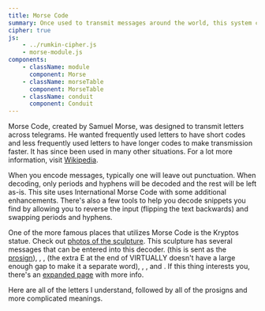 ```yaml
---
title: Morse Code
summary: Once used to transmit messages around the world, this system can still be used in certain situations to send messages effectively when alternate mediums are not available.
cipher: true
js:
    - ../rumkin-cipher.js
    - morse-module.js
components:
    - className: module
      component: Morse
    - className: morseTable
      component: MorseTable
    - className: conduit
      component: Conduit
---
```


Morse Code, created by Samuel Morse, was designed to transmit letters across telegrams.  He wanted frequently used letters to have short codes and less frequently used letters to have longer codes to make transmission faster.  It has since been used in many other situations.  For a lot more information, visit [Wikipedia](http://www.wikipedia.org/wiki/Morse_code).

When you encode messages, typically one will leave out punctuation. When decoding, only periods and hyphens will be decoded and the rest will be left as-is. This site uses International Morse Code with some additional enhancements. There's also a few tools to help you decode snippets you find by allowing you to reverse the input (flipping the text backwards) and swapping periods and hyphens.

One of the more famous places that utilizes Morse Code is the Kryptos statue. Check out [photos of the sculpture](http://www.voynich.net/Kryptos/). This sculpture has several messages that can be entered into this decoder. <span class="conduit" data-label="SOS" data-topic="morse" data-payload-direction="DECRYPT" data-payload-input="...---..."></span> (this is sent as the [prosign](https://en.wikipedia.org/wiki/Prosigns_for_Morse_code)), <span class="conduit" data-label="RQ" data-topic="morse" data-payload-direction="DECRYPT" data-payload-input=".-. --.-"></span>, <span class="conduit" data-label="SHADOW FORCES" data-topic="morse" data-payload-direction="DECRYPT" data-payload-input=". / . / ... .... .- -.. --- .-- / . / .
..-. --- .-. -.-. . ... / . / . / . / . / ."></span>, <span class="conduit" data-label="VIRTUALLY INVISIBLE" data-topic="morse" data-payload-direction="DECRYPT" data-payload-input=". / . / ...- .. .-. - ..- .- .-.. .-.. -.-- .
. / . / . / . / . / .. -. ...- .. ... .. -... .-.. . /"></span> (the extra E at the end of VIRTUALLY doesn't have a large enough gap to make it a separate word), <span class="conduit" data-label="...T IS YOUR POSITION" data-topic="morse" data-payload-direction="DECRYPT" data-payload-input="- / .. ... / -.-- --- ..- .-.
.--. --- ... .. - .. --- -. / ."></span>, <span class="conduit" data-label="DIGETAL INTERPRETATIT" data-topic="morse" data-payload-direction="DECRYPT" data-payload-input=". / -.. .. --. . / - .- .-.. / . / . / .
.. -. - . .-. .--. .-. . - .- - .. -"></span>, and <span class="conduit" data-label="LUCID MEMORY" data-topic="morse" data-payload-direction="DECRYPT" data-payload-input=".-.. ..- -.-. .. -.. / . / . / .
/ -- . -- --- .-. -.-- / . /"></span>. If this thing interests you, there's an [expanded page](../../../reference/kryptos/k0/) with more info.

<div class="module"></div>

Here are all of the letters I understand, followed by all of the prosigns and more complicated meanings.

<div class="morseTable"></div>
